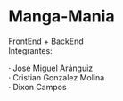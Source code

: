 # Manga-Mania
FrontEnd + BackEnd <br>
Integrantes:

· José Miguel Aránguiz <br>
· Cristian Gonzalez Molina <br>
· Dixon Campos <br>

<!--
Ayudas:
Drive:
https://drive.google.com/drive/folders/1Wq0MYprQALLRkJ8_phkgS-c88X-mSTMq?usp=sharing

GitHub de clases
Proyecto ToDoList: https://github.com/PGY3121

Paginas que hay que implementar + Consumo de API + Guardar Datos en el localStorage:
https://getbootstrap.com/
https://jquery.com/
https://jqueryvalidation.org/
-->
